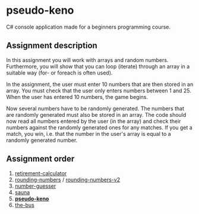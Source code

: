 # pseudo-keno
C# console application made for a beginners programming course.

## Assignment description
In this assignment you will work with arrays and random numbers.
Furthermore, you will show that you can loop (iterate) through an array in a suitable way (for- or foreach is often used).

In the assignment, the user must enter 10 numbers that are then stored in an array.
You must check that the user only enters numbers between 1 and 25.
When the user has entered 10 numbers, the game begins.

Now several numbers have to be randomly generated. The numbers that are randomly generated must also be stored in an array.
The code should now read all numbers entered by the user (in the array) and check their numbers against the randomly generated ones for any matches. If you get a match, you win, i.e.
that the number in the user's array is equal to a randomly generated number.

## Assignment order
1. [retirement-calculator](https://github.com/etheoo98/retirement-calculator "retirement-calculator")
2. [rounding-numbers](https://github.com/etheoo98/rounding-numbers "rounding-numbers") / [rounding-numbers-v2](https://github.com/etheoo98/rounding-numbers-v2 "rounding-numbers-v2")
3. [number-guesser](https://github.com/etheoo98/number-guesser "number-guesser")
4. [sauna](https://github.com/etheoo98/sauna "sauna")
5. [**pseudo-keno**](https://github.com/etheoo98/pseudo-keno "pseudo-keno")
6. [the-bus](https://github.com/etheoo98/the-bus "the-bus")
